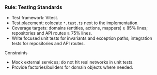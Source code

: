 ### Rule: Testing Standards

- Test framework: Vitest.
- Test placement: colocate `*.test.ts` next to the implementation.
- Coverage targets: domains (entities, actions, mappers) ≥ 85% lines; repositories and API routes ≥ 75% lines.
- Write focused unit tests for invariants and exception paths; integration tests for repositories and API routes.

Constraints
- Mock external services; do not hit real networks in unit tests.
- Provide factories/builders for domain objects where needed.

